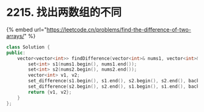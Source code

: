# 2215. 找出两数组的不同

{% embed url="https://leetcode.cn/problems/find-the-difference-of-two-arrays/" %}

```cpp
class Solution {
public:
    vector<vector<int>> findDifference(vector<int>& nums1, vector<int>& nums2) {
        set<int> s1(nums1.begin(), nums1.end());
        set<int> s2(nums2.begin(), nums2.end());
        vector<int> v1, v2;
        set_difference(s1.begin(), s1.end(), s2.begin(), s2.end(), back_inserter(v1));
        set_difference(s2.begin(), s2.end(), s1.begin(), s1.end(), back_inserter(v2));
        return {v1, v2};
    }
};
```
